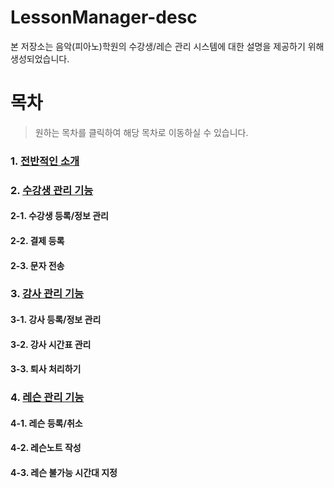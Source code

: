 # LessonManager-desc
본 저장소는 음악(피아노)학원의 수강생/레슨 관리 시스템에 대한 설명을 제공하기 위해 생성되었습니다.


# 목차

> 원하는 목차를 클릭하여 해당 목차로 이동하실 수 있습니다.
> 
### 1. [전반적인 소개](intro/INTRO.md)
### 2. [수강생 관리 기능](user_management/USER_MANAGEMENT.md)
#### 2-1. 수강생 등록/정보 관리
#### 2-2. 결제 등록
#### 2-3. 문자 전송
### 3. [강사 관리 기능](teacher_management/TEACHER_MANAGEMENT.md)
#### 3-1. 강사 등록/정보 관리
#### 3-2. 강사 시간표 관리
#### 3-3. 퇴사 처리하기
### 4. [레슨 관리 기능](lesson_management/LESSON_MANAGEMENT.md)
#### 4-1. 레슨 등록/취소
#### 4-2. 레슨노트 작성
#### 4-3. 레슨 불가능 시간대 지정